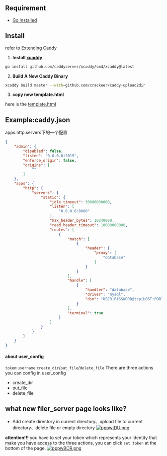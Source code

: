 ## Requirement
- [Go Installed](https://golang.org/doc/install)

## Install
refer to [Extending Caddy](https://caddyserver.com/docs/extending-caddy)
1. **Install [xcaddy](https://github.com/caddyserver/xcaddy)**

```sh
go install github.com/caddyserver/xcaddy/cmd/xcaddy@latest
```

2. **Build A New Caddy Binary**

```sh
xcaddy build master --with=github.com/crackeer/caddy-upload2dir
```

3. **copy new template.html**

here is the [template.html](https://github.com/crackeer/caddy-upload2dir/blob/main/template.html)

## Example:caddy.json
apps.http.servers下的一个配置
```json
{
    "admin": {
        "disabled": false,
        "listen": "0.0.0.0:2019",
        "enforce_origin": false,
        "origins": [
            ""
        ]
    },
    "apps": {
        "http": {
            "servers": {
                "static": {
                    "idle_timeout": 30000000000,
                    "listen": [
                        "0.0.0.0:8080"
                    ],
                    "max_header_bytes": 10240000,
                    "read_header_timeout": 10000000000,
                    "routes": [
                        {
                            "match": [
                                {
                                    "header": {
                                        "proxy": [
                                            "database"
                                        ]
                                    }
                                }
                            ],
                            "handle": [
                                {
                                    "handler": "database",
                                    "driver": "mysql",
                                    "dsn": "USER:PASSWORD@tcp(HOST:PORT)/DATABASE?charset=utf8mb4&parseTime=True&loc=Local"
                                }
                            ],
                            "terminal": true
                        }
                    ]
                }
            }
        }
    }
}
```

#### about user_config
`token`:`username`:`create_dir`/`put_file`/`delete_file`
There are three actions you can config in user_config
- create_dir
- put_file
- delete_file

## what new filer_server page looks like?
- Add create directory in current directory、upload file to current directory、delete file or empty directory
[![pppwtDU.png](https://s1.ax1x.com/2023/02/26/pppwtDU.png)](https://imgse.com/i/pppwtDU)

**attention!!!** 
you have to set your token which represents your identity that make you have access to the three actions, you can click `set token` at the bottom of the page.
[![pppwBCR.png](https://s1.ax1x.com/2023/02/26/pppwBCR.png)](https://imgse.com/i/pppwBCR)


